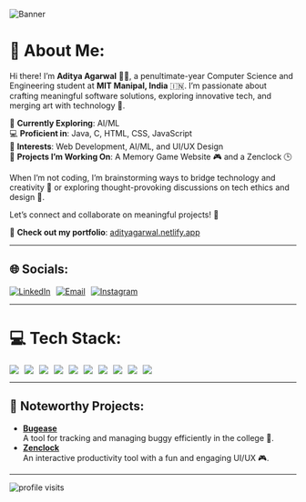 ![Banner](https://res.cloudinary.com/dcf0cpuqf/image/upload/v1736276317/FINAL_BANNER_ynuska.png)

# 💫 About Me:
Hi there! I’m **Aditya Agarwal** 👨‍💻, a penultimate-year Computer Science and Engineering student at **MIT Manipal, India** 🇮🇳. I’m passionate about crafting meaningful software solutions, exploring innovative tech, and merging art with technology 🎨.

🌱 **Currently Exploring**: AI/ML  
💻 **Proficient in**: Java, C, HTML, CSS, JavaScript  
🎯 **Interests**: Web Development, AI/ML, and UI/UX Design  
🔭 **Projects I’m Working On**: A Memory Game Website 🎮 and a Zenclock 🕒 

When I’m not coding, I’m brainstorming ways to bridge technology and creativity 🤔 or exploring thought-provoking discussions on tech ethics and design 🧠.  

Let’s connect and collaborate on meaningful projects! 🤝

🚀 **Check out my portfolio**: [adityagarwal.netlify.app](https://adityagarwal.netlify.app)

---

## 🌐 Socials:
<div style="display: flex; gap: 10px;">
  <a href="https://www.linkedin.com/in/adityagarwal15/"><img src="https://img.shields.io/badge/-linkedin-blue?logo=linkedin&style=for-the-badge" alt="LinkedIn" /></a>
  <a href="mailto:adityaagarwal0081@gmail.com"><img src="https://img.shields.io/badge/-email-red?logo=gmail&style=for-the-badge" alt="Email" /></a>
  <a href="https://instagram.com/aditya_xup"><img src="https://img.shields.io/badge/-instagram-purple?logo=instagram&style=for-the-badge" alt="Instagram" /></a>
</div>

---

# 💻 Tech Stack:
<div style="display: flex; flex-wrap: wrap; gap: 10px;">
  <img src="https://img.shields.io/badge/Java-%23ED8B00.svg?style=for-the-badge&logo=openjdk&logoColor=white" />
  <img src="https://img.shields.io/badge/C-%2300599C.svg?style=for-the-badge&logo=c&logoColor=white" />
  <img src="https://img.shields.io/badge/HTML-%23E34F26.svg?style=for-the-badge&logo=html5&logoColor=white" />
  <img src="https://img.shields.io/badge/CSS-%231572B6.svg?style=for-the-badge&logo=css3&logoColor=white" />
  <img src="https://img.shields.io/badge/JavaScript-%23323330.svg?style=for-the-badge&logo=javascript&logoColor=%23F7DF1E" />
  <img src="https://img.shields.io/badge/React-%2361DAFB.svg?style=for-the-badge&logo=react&logoColor=black" />
  <img src="https://img.shields.io/badge/Node.js-%236DA55F.svg?style=for-the-badge&logo=node.js&logoColor=white" />
  <img src="https://img.shields.io/badge/Express.js-%23404d59.svg?style=for-the-badge&logo=express&logoColor=white" />
  <img src="https://img.shields.io/badge/MongoDB-%2347A248.svg?style=for-the-badge&logo=mongodb&logoColor=white" />
  <img src="https://img.shields.io/badge/Tailwind%20CSS-%2306B6D4.svg?style=for-the-badge&logo=tailwindcss&logoColor=white" />
</div>

---

## 🎯 Noteworthy Projects:
- [**Bugease**](https://github.com/adityagarwal15/bugease)  
  A tool for tracking and managing buggy efficiently in the college 🚗.  
- [**Zenclock**](https://github.com/adityagarwal15/memory-game)  
  An interactive productivity tool with a fun and engaging UI/UX 🎮.

---

![profile visits](https://komarev.com/ghpvc/?username=adityagarwal15&color=blue)
